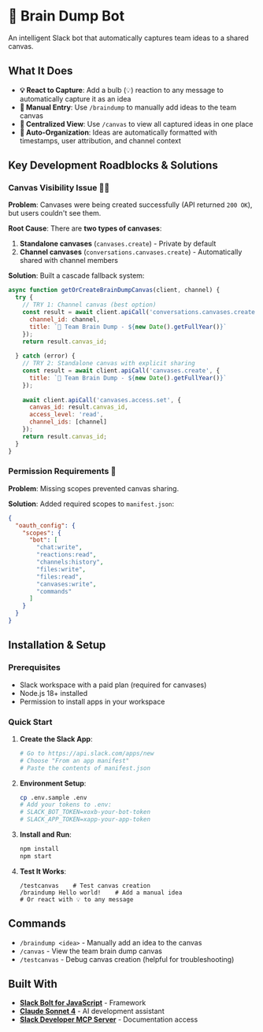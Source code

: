 # 🧠 Brain Dump Bot

An intelligent Slack bot that automatically captures team ideas to a shared canvas.

## What It Does

- **💡 React to Capture**: Add a bulb (💡) reaction to any message to automatically capture it as an idea
- **📝 Manual Entry**: Use `/braindump` to manually add ideas to the team canvas
- **📄 Centralized View**: Use `/canvas` to view all captured ideas in one place
- **🎨 Auto-Organization**: Ideas are automatically formatted with timestamps, user attribution, and channel context

## Key Development Roadblocks & Solutions

### Canvas Visibility Issue 🕵️‍♀️

**Problem**: Canvases were being created successfully (API returned `200 OK`), but users couldn't see them.

**Root Cause**: There are **two types of canvases**:
1. **Standalone canvases** (`canvases.create`) - Private by default
2. **Channel canvases** (`conversations.canvases.create`) - Automatically shared with channel members

**Solution**: Built a cascade fallback system:

```javascript
async function getOrCreateBrainDumpCanvas(client, channel) {
  try {
    // TRY 1: Channel canvas (best option)
    const result = await client.apiCall('conversations.canvases.create', {
      channel_id: channel,
      title: `🧠 Team Brain Dump - ${new Date().getFullYear()}`
    });
    return result.canvas_id;
    
  } catch (error) {
    // TRY 2: Standalone canvas with explicit sharing
    const result = await client.apiCall('canvases.create', {
      title: `🧠 Team Brain Dump - ${new Date().getFullYear()}`
    });
    
    await client.apiCall('canvases.access.set', {
      canvas_id: result.canvas_id,
      access_level: 'read',
      channel_ids: [channel]
    });
    return result.canvas_id;
  }
}
```

### Permission Requirements 🔐

**Problem**: Missing scopes prevented canvas sharing.

**Solution**: Added required scopes to `manifest.json`:

```json
{
  "oauth_config": {
    "scopes": {
      "bot": [
        "chat:write",
        "reactions:read", 
        "channels:history",
        "files:write",
        "files:read",
        "canvases:write",
        "commands"
      ]
    }
  }
}
```

## Installation & Setup

### Prerequisites
- Slack workspace with a paid plan (required for canvases)
- Node.js 18+ installed
- Permission to install apps in your workspace

### Quick Start

1. **Create the Slack App**:
   ```bash
   # Go to https://api.slack.com/apps/new
   # Choose "From an app manifest"
   # Paste the contents of manifest.json
   ```

2. **Environment Setup**:
   ```bash
   cp .env.sample .env
   # Add your tokens to .env:
   # SLACK_BOT_TOKEN=xoxb-your-bot-token
   # SLACK_APP_TOKEN=xapp-your-app-token
   ```

3. **Install and Run**:
   ```bash
   npm install
   npm start
   ```

4. **Test It Works**:
   ```
   /testcanvas    # Test canvas creation
   /braindump Hello world!    # Add a manual idea
   # Or react with 💡 to any message
   ```

## Commands

- `/braindump <idea>` - Manually add an idea to the canvas
- `/canvas` - View the team brain dump canvas
- `/testcanvas` - Debug canvas creation (helpful for troubleshooting)

## Built With

- **[Slack Bolt for JavaScript](https://slack.dev/bolt-js)** - Framework
- **[Claude Sonnet 4](https://claude.ai)** - AI development assistant
- **[Slack Developer MCP Server](https://github.com/slack-samples/mcp-slack-apps)** - Documentation access
